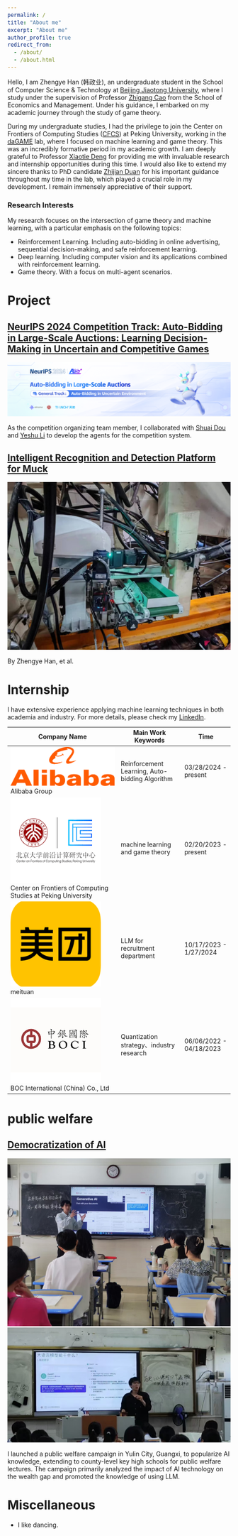 ```yaml
---
permalink: /
title: "About me"
excerpt: "About me"
author_profile: true
redirect_from: 
  - /about/
  - /about.html
---
```


Hello, I am Zhengye Han (韩政业), an undergraduate student in the School of Computer Science & Technology at [Beijing Jiaotong University](https://www.bjtu.edu.cn/), where I study under the supervision of Professor [Zhigang Cao](http://en.sem.bjtu.edu.cn/show-910-467.html) from the School of Economics and Management. Under his guidance, I embarked on my academic journey through the study of game theory.

During my undergraduate studies, I had the privilege to join the Center on Frontiers of Computing Studies ([CFCS](cfcs.pku.edu.cn/english/)) at Peking University, working in the [daGAME](https://dagame.pku.edu.cn/) lab, where I focused on machine learning and game theory. This was an incredibly formative period in my academic growth. I am deeply grateful to Professor [Xiaotie Deng](https://cfcs.pku.edu.cn/english/people/faculty/xiaotiedeng/index.htm) for providing me with invaluable research and internship opportunities during this time. I would also like to extend my sincere thanks to PhD candidate [Zhijian Duan](https://zjduan.github.io/) for his important guidance throughout my time in the lab, which played a crucial role in my development. I remain immensely appreciative of their support.

### Research Interests

My research focuses on the intersection of game theory and machine learning, with a particular emphasis on the following topics:
* Reinforcement Learning. Including auto-bidding in online advertising, sequential decision-making, and safe reinforcement learning.
* Deep learning. Including computer vision and its applications combined with reinforcement learning.
* Game theory. With a focus on multi-agent scenarios.

# Project

<div class="project">
  <h2><a href="https://tianchi.aliyun.com/competition/entrance/532226?spm=a2c22.12281973.0.0.4bd61634CbkTn8">NeurIPS 2024 Competition Track: Auto-Bidding in Large-Scale Auctions: Learning Decision-Making in Uncertain and Competitive Games</a></h2>
  <div class="project-images">
    <img src="/images/project1.png" alt="Project 1 Image" class="project-image">
  </div>
  <p>As the competition organizing team member, I collaborated with <a href="https://openreview.net/profile?id=~Shuai_Dou1">Shuai Dou</a> and <a href="https://www.linkedin.com/in/yeshu-li-a49a98111/?originalSubdomain=cn">Yeshu Li</a> to develop the agents for the competition system.</p>
</div>

<div class="project">
  <h2><a href="link_to_project2_page">Intelligent Recognition and Detection Platform for Muck</a></h2>
  <div class="project-images">
    <img src="/images/project2.jpg" alt="Project 2 Image" class="project-image">
  </div>
  <p>By Zhengye Han, et al.</p>
</div>


# Internship
I have extensive experience applying machine learning techniques in both academia and industry. For more details, please check my [LinkedIn](https://www.linkedin.com/in/zhengye-han-a45624235/).

<table class="internship-table">
  <thead>
    <tr>
      <th>Company Name</th>
      <th>Main Work Keywords</th>
      <th>Time</th>
    </tr>
  </thead>
  <tbody>
    <tr>
      <td>
        <img src="/images/alibaba_logo.png" alt="Alibaba Logo" class="company-logo">
        Alibaba Group
      </td>
      <td>Reinforcement Learning, Auto-bidding Algorithm</td>
      <td>03/28/2024 - present</td>
    </tr>
    <tr>
      <td>
        <img src="/images/pku_logo.png" alt="pku Logo" class="company-logo">
        Center on Frontiers of Computing Studies at Peking University
      </td>
      <td>machine learning and game theory</td>
      <td>02/20/2023 - present</td>
    </tr>
    <tr>
      <td>
        <img src="/images/meituan_logo.png" alt="meituan Logo" class="company-logo">
        meituan
      </td>
      <td>LLM for recruitment department</td>
      <td>10/17/2023 - 1/27/2024</td>
    </tr>
    <tr>
      <td>
        <img src="/images/BOC_logo.png" alt="BOC Logo" class="company-logo">
        BOC International (China) Co., Ltd
      </td>
      <td>Quantization strategy、industry research</td>
      <td>06/06/2022 - 04/18/2023</td>
    </tr>
  </tbody>
</table>


# public welfare

<div class="project">
  <h2><a href="https://zhuanlan.zhihu.com/p/649083183?utm_psn=1726714766742073346">Democratization of AI</a></h2>
  <div class="project-images">
    <img src="/images/public_welfare1.jpg" alt="Project 1 Image" class="project-image">
    <img src="/images/public_welfare3.jpg" alt="Project 3 Image" class="project-image">
  </div>
  <p>I launched a public welfare campaign in Yulin City, Guangxi, to popularize AI knowledge, extending to county-level key high schools for public welfare lectures. The campaign primarily analyzed the impact of AI technology on the wealth gap and promoted the knowledge of using LLM.</p>
</div>

# Miscellaneous
* I like dancing.
